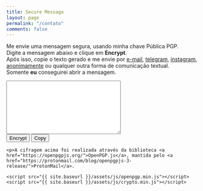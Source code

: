 ```yaml
---
title: Secure Message
layout: page
permalink: "/contato"
comments: false
---
```


<div class="row justify-content-between">
<div class="col-md-8 pr-5">

Me envie uma mensagem segura, usando minha chave Pública PGP. <br>
Digite a mensagem abaixo e clique em <b>Encrypt</b>.  <br>
    Após isso, copie o texto gerado e me envie por <a href="mailto:marlluslustosa@riseup.net">e-mail</a>, <a href="https://t.me/lulusto"  target="_blank"> telegram</a>, <a href="https://instagram.com/ganartedigital"  target="_blank">instagram</a>, <a href="{{ site.baseurl }}/directmsg" target="_blank">anonimamente</a> ou qualquer outra forma de comunicação textual. <br>
    Somente <b>eu</b> conseguirei abrir a mensagem.

<p><textarea id="input" class="contact-form" style="width: 300px; height: 140px;"></textarea><br>
<button id="button" class="btn btn-warning">Encrypt</button> <button id="button" class="btn btn-warning" onclick="copy()">Copy</button>

    <p>A cifragem acima foi realizada através da biblioteca <a href="https://openpgpjs.org/">OpenPGP.js</a>, mantida pelo <a href="https://protonmail.com/blog/openpgpjs-3-release/">ProtonMail</a>.

<script>
    function copy() {
  let textarea = document.getElementById("input");
  textarea.select();
  document.execCommand("copy");
}
    </script>

<script src="{{ site.baseurl }}/assets/js/jquery.min.js"></script>

    <script src="{{ site.baseurl }}/assets/js/openpgp.min.js"></script>
    <script src="{{ site.baseurl }}/assets/js/crypto.min.js"></script>
